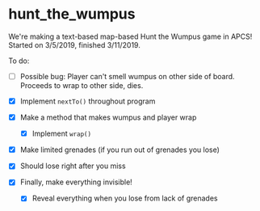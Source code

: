 # hunt_the_wumpus

We're making a text-based map-based Hunt the Wumpus game in APCS! Started on 3/5/2019, finished 3/11/2019.

To do:

- [ ] Possible bug: Player can't smell wumpus on other side of board. Proceeds to wrap to other side, dies.

- [X] Implement `nextTo()`  throughout program
- [X] Make a method that makes wumpus and player wrap
    - [X] Implement `wrap()`
- [X] Make limited grenades (if you run out of grenades you lose)
- [X] Should lose right after you miss
- [X] Finally, make everything invisible!
    - [X] Reveal everything when you lose from lack of grenades
